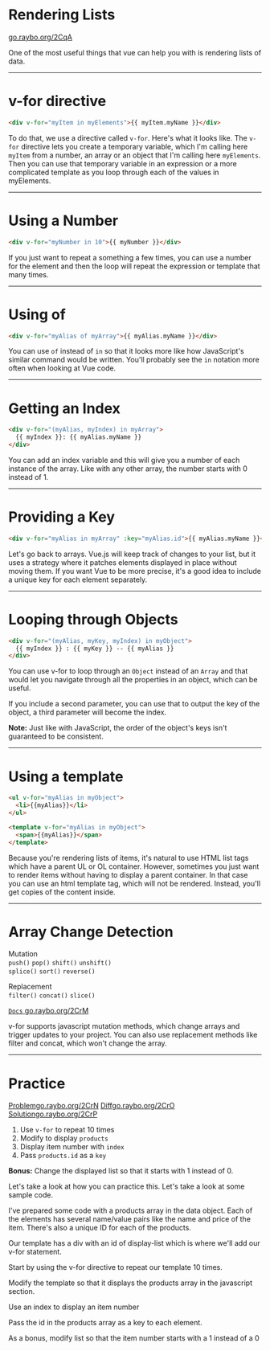 <!-- .slide: data-state="layout-title" class="bg-dark"-->

# Rendering Lists

<div class="slide-link"><a href="https://go.raybo.org/2CqA"><i class="fab fa-slideshare"></i> go.raybo.org/2CqA</a></div>

> >

One of the most useful things that vue can help you with is rendering lists of data.

---

# v-for directive

```html
<div v-for="myItem in myElements">{{ myItem.myName }}</div>
```

> >

To do that, we use a directive called `v-for`. Here's what it looks like. The `v-for` directive lets you create a temporary variable, which I'm calling here `myItem` from a number, an array or an object that I'm calling here `myElements`. Then you can use that temporary variable in an expression or a more complicated template as you loop through each of the values in myElements.

---

# Using a Number

```html
<div v-for="myNumber in 10">{{ myNumber }}</div>
```

> >

If you just want to repeat a something a few times, you can use a number for the element and then the loop will repeat the expression or template that many times. 

---

# Using of

```html
<div v-for="myAlias of myArray">{{ myAlias.myName }}</div>
```

> >

You can use `of` instead of `in` so that it looks more like how JavaScript's similar command would be written. You'll probably see the `in` notation more often when looking at Vue code.

---

# Getting an Index

```html
<div v-for="(myAlias, myIndex) in myArray">
  {{ myIndex }}: {{ myAlias.myName }}
</div>
```

> >

You can add an index variable and this will give you a number of each instance of the array. Like with any other array, the number starts with 0 instead of 1.

---

# Providing a Key

```html
<div v-for="myAlias in myArray" :key="myAlias.id">{{ myAlias.myName }}</div>
```

> >

Let's go back to arrays. Vue.js will keep track of changes to your list, but it uses a strategy where it patches elements displayed in place without moving them. If you want Vue to be more precise, it's a good idea to include a unique key for each element separately.

---

# Looping through Objects

```html
<div v-for="(myAlias, myKey, myIndex) in myObject">
  {{ myIndex }} : {{ myKey }} -- {{ myAlias }}
</div>
```

> >

You can use v-for to loop through an `Object` instead of an `Array` and that would let you navigate through all the properties in an object, which can be useful.

If you include a second parameter, you can use that to output the key of the object, a third parameter will become the index.

**Note:** Just like with JavaScript, the order of the object's keys isn't guaranteed to be consistent.

---

# Using a template

```html
<ul v-for="myAlias in myObject">
  <li>{{myAlias}}</li>
</ul>
```

```html
<template v-for="myAlias in myObject">
  <span>{{myAlias}}</span>
</template>
```

> >

Because you're rendering lists of items, it's natural to use HTML list tags which have a parent UL or OL container. However, sometimes you just want to render items without having to display a parent container. In that case you can use an html template tag, which will not be rendered. Instead, you'll get copies of the content inside.

---

# Array Change Detection

<span class="h3 text-secondary font-weight-bold">Mutation</span><br><code class="code-primary">push()</code> <code class="code-primary">pop()</code> <code class="code-primary">shift()</code> <code class="code-primary">unshift()</code><br><code class="code-primary">splice()</code> <code class="code-primary">sort()</code> <code class="code-primary">reverse()</code>

<span class="h3 text-secondary font-weight-bold">Replacement</span><br><code class="code-royal">filter()</code> <code class="code-royal">concat()</code> <code class="code-royal">slice()</code>

<a class="tip" href="https://go.raybo.org/2CrM" target="_blank"><code class="code-exciting">Docs</code><span> go.raybo.org/2CrM</span></a>

> >

v-for supports javascript mutation methods, which change arrays and trigger updates to your project. You can also use replacement methods like filter and concat, which won't change the array.

---

<!-- .slide: data-state="layout-title" data-transition="zoom" class="bg-dark"-->

# Practice

<div class="btn-group mt-3" role="group" aria-label="Basic example">
  <a type="button" class="animate__animated animate__backInLeft tip btn btn-lg btn-exciting text-white" href="https://go.raybo.org/2CrN" target="_blank">Problem<span>go.raybo.org/2CrN</span></a>
  <a type="button" class="animate__animated animate__zoomInDown tip btn btn-lg btn-royal text-white" href="https://go.raybo.org/2CrO" target="_blank">Diff<span>go.raybo.org/2CrO</span></a>
  <a type="button" class="animate__animated animate__backInRight animate__slow tip btn btn-lg btn-primary text-white" href="https://go.raybo.org/2CrP" target="_blank">Solution<span>go.raybo.org/2CrP</span></a>
</div>

1. Use `v-for` to repeat 10 times
1. Modify to display `products`
1. Display item number with `index`
1. Pass `products.id` as a `key`

**Bonus:** Change the displayed list so that it starts with 1 instead of 0.

> >

Let's take a look at how you can practice this. Let's take a look at some sample code.

I've prepared some code with a products array in the data object. Each of the elements has several name/value pairs like the name and price of the item. There's also a unique ID for each of the products.

Our template has a div with an id of display-list which is where we'll add our v-for statement.

Start by using the v-for directive to repeat our template 10 times.

Modify the template so that it displays the products array in the javascript section.

Use an index to display an item number

Pass the id in the products array as a key to each element.

As a bonus, modify list so that the item number starts with a 1 instead of a 0
